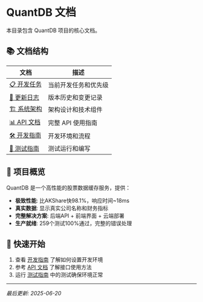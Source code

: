 # QuantDB 文档

本目录包含 QuantDB 项目的核心文档。

## 📚 文档结构

| 文档 | 描述 |
|------|------|
| [📋 开发任务](./00_BACKLOG.md) | 当前开发任务和优先级 |
| [📅 更新日志](./01_CHANGELOG.md) | 版本历史和变更记录 |
| [🏗️ 系统架构](./10_ARCHITECTURE.md) | 架构设计和技术组件 |
| [📊 API 文档](./20_API.md) | 完整 API 使用指南 |
| [🛠️ 开发指南](./30_DEVELOPMENT.md) | 开发环境和流程 |
| [🧪 测试指南](./31_TESTING.md) | 测试运行和编写 |

## 🎯 项目概览

QuantDB 是一个高性能的股票数据缓存服务，提供：

- **极致性能**: 比AKShare快98.1%，响应时间~18ms
- **真实数据**: 显示真实公司名称和财务指标
- **完整解决方案**: 后端API + 前端界面 + 云端部署
- **生产就绪**: 259个测试100%通过，完整的错误处理

## 🚀 快速开始

1. 查看 [开发指南](./30_DEVELOPMENT.md) 了解如何设置开发环境
2. 参考 [API 文档](./20_API.md) 了解接口使用方法
3. 运行 [测试指南](./31_TESTING.md) 中的测试确保环境正常

---

*最后更新: 2025-06-20*
